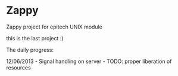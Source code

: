 Zappy
======

Zappy project for epitech UNIX module


this is the last project :)


The daily progress:

12/06/2013 - Signal handling on server - TODO: proper liberation of resources
